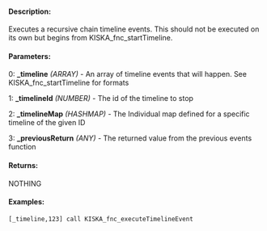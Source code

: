 #### Description:
Executes a recursive chain timeline events. This should not be executed on its own but begins from KISKA_fnc_startTimeline.

#### Parameters:
0: **_timeline** *(ARRAY)* - An array of timeline events that will happen. 
See KISKA_fnc_startTimeline for formats

1: **_timelineId** *(NUMBER)* - The id of the timeline to stop

2: **_timelineMap** *(HASHMAP)* - The Individual map defined for a specific timeline of the given ID

3: **_previousReturn** *(ANY)* - The returned value from the previous events function

#### Returns:
NOTHING

#### Examples:
```sqf
[_timeline,123] call KISKA_fnc_executeTimelineEvent
```

